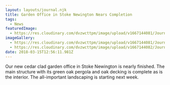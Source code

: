 ```yaml
---
layout: layouts/journal.njk
title: Garden Office in Stoke Newington Nears Completion
tags:
  - News
featuredImage:
  - https://res.cloudinary.com/dvzwcttpm/image/upload/v1667144081/Journals/cedar-clad-garden-office-in-stoke-newington-by-craig-douglas-architects_hn3qnd.jpg
imageGallery:
  - https://res.cloudinary.com/dvzwcttpm/image/upload/v1667144081/Journals/garden-office-in-stoke-newington-by-craig-douglas-architects_mced0y.jpg
  - https://res.cloudinary.com/dvzwcttpm/image/upload/v1667144082/Journals/garden-office-in-stoke-newington-by-craig-douglas-architects-02-1_nfyzwy.jpg
date: 2018-03-15T12:56:11.981Z
---
```

Our new cedar clad garden office in Stoke Newington is nearly finished. The main structure with its green oak pergola and oak decking is complete as is the interior. The all-important landscaping is starting next week.